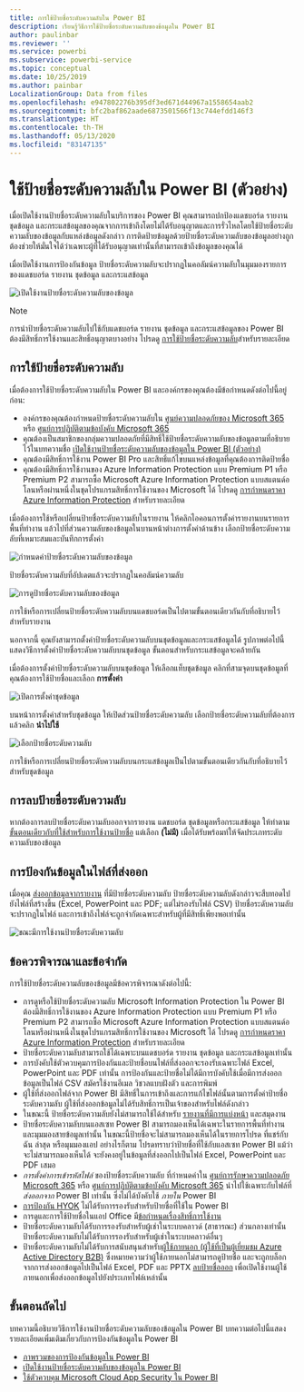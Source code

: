 ```yaml
---
title: การใช้ป้ายชื่อระดับความลับใน Power BI
description: เรียนรู้วิธีการใช้ป้ายชื่อระดับความลับของข้อมูลใน Power BI
author: paulinbar
ms.reviewer: ''
ms.service: powerbi
ms.subservice: powerbi-service
ms.topic: conceptual
ms.date: 10/25/2019
ms.author: painbar
LocalizationGroup: Data from files
ms.openlocfilehash: e947802276b395df3ed671d44967a1558654aab2
ms.sourcegitcommit: bfc2baf862aade6873501566f13c744efdd146f3
ms.translationtype: HT
ms.contentlocale: th-TH
ms.lasthandoff: 05/13/2020
ms.locfileid: "83147135"
---
```

# <a name="apply-data-sensitivity-labels-in-power-bi-preview"></a>ใช้ป้ายชื่อระดับความลับใน Power BI (ตัวอย่าง)

เมื่อเปิดใช้งานป้ายชื่อระดับความลับในบริการของ Power BI คุณสามารถปกป้องแดชบอร์ด รายงาน ชุดข้อมูล และกระแสข้อมูลของคุณจากการเข้าถึงโดยไม่ได้รับอนุญาตและการรั่วไหลโดยใช้ป้ายชื่อระดับความลับของข้อมูลกับแหล่งข้อมูลดังกล่าว การติดป้ายข้อมูลด้วยป้ายชื่อระดับความลับของข้อมูลอย่างถูกต้องช่วยให้มั่นใจได้ว่าเฉพาะผู้ที่ได้รับอนุญาตเท่านั้นที่สามารถเข้าถึงข้อมูลของคุณได้

เมื่อเปิดใช้งานการป้องกันข้อมูล ป้ายชื่อระดับความลับจะปรากฏในคอลัมน์ความลับในมุมมองรายการของแดชบอร์ด รายงาน ชุดข้อมูล และกระแสข้อมูล

![เปิดใช้งานป้ายชื่อระดับความลับของข้อมูล](media/service-security-apply-data-sensitivity-labels/apply-data-sensitivity-labels-01.png)

> [!NOTE]
> การนำป้ายชื่อระดับความลับไปใช้กับแดชบอร์ด รายงาน ชุดข้อมูล และกระแสข้อมูลของ Power BI ต้องมีสิทธิ์การใช้งานและสิทธิ์อนุญาตบางอย่าง โปรดดู [การใช้ป้ายชื่อระดับความลับ](#applying-sensitivity-labels)สำหรับรายละเอียด

## <a name="applying-sensitivity-labels"></a>การใช้ป้ายชื่อระดับความลับ

เมื่อต้องการใช้ป้ายชื่อระดับความลับใน Power BI และองค์กรของคุณต้องมีข้อกำหนดดังต่อไปนี้อยู่ก่อน:

* องค์กรของคุณต้องกำหนดป้ายชื่อระดับความลับใน [ศูนย์ความปลอดภัยของ Microsoft 365](https://security.microsoft.com/) หรือ [ศูนย์การปฏิบัติตามข้อบังคับ Microsoft 365](https://compliance.microsoft.com/)
* คุณต้องเป็นสมาชิกของกลุ่มความปลอดภัยที่มีสิทธิ์ใช้ป้ายชื่อระดับความลับของข้อมูลตามที่อธิบายไว้ในบทความชื่อ [เปิดใช้งานป้ายชื่อระดับความลับของข้อมูลใน Power BI (ตัวอย่าง)](../admin/service-security-enable-data-sensitivity-labels.md#enable-data-sensitivity-labels)
* คุณต้องมีสิทธิ์การใช้งาน Power BI Pro และสิทธิ์แก้ไขบนแหล่งข้อมูลที่คุณต้องการติดป้ายชื่อ 
* คุณต้องมีสิทธิ์การใช้งานของ Azure Information Protection แบบ Premium P1 หรือ Premium P2 สามารถซื้อ Microsoft Azure Information Protection แบบสแตนด์อโลนหรือผ่านหนึ่งในชุดโปรแกรมสิทธิ์การใช้งานของ Microsoft ได้ โปรดดู [การกำหนดราคา Azure Information Protection](https://azure.microsoft.com/pricing/details/information-protection/) สำหรับรายละเอียด

เมื่อต้องการใช้หรือเปลี่ยนป้ายชื่อระดับความลับในรายงาน ให้คลิกไอคอนการตั้งค่ารายงานบนรายการพื้นที่ทำงาน แล้วไปที่ส่วนความลับของข้อมูลในบานหน้าต่างการตั้งค่าด้านข้าง เลือกป้ายชื่อระดับความลับที่เหมาะสมและบันทึกการตั้งค่า

![กำหนดค่าป้ายชื่อระดับความลับของข้อมูล](media/service-security-apply-data-sensitivity-labels/apply-data-sensitivity-labels-02.png)

ป้ายชื่อระดับความลับที่อัปเดตแล้วจะปรากฏในคอลัมน์ความลับ 

![การดูป้ายชื่อระดับความลับของข้อมูล](media/service-security-apply-data-sensitivity-labels/apply-data-sensitivity-labels-03.png)

การใช้หรือการเปลี่ยนป้ายชื่อระดับความลับบนแดชบอร์ดเป็นไปตามขั้นตอนเดียวกันกับที่อธิบายไว้สำหรับรายงาน 

นอกจากนี้ คุณยังสามารถตั้งค่าป้ายชื่อระดับความลับบนชุดข้อมูลและกระแสข้อมูลได้ รูปภาพต่อไปนี้แสดงวิธีการตั้งค่าป้ายชื่อระดับความลับบนชุดข้อมูล ขั้นตอนสำหรับกระแสข้อมูลจะคล้ายกัน

เมื่อต้องการตั้งค่าป้ายชื่อระดับความลับบนชุดข้อมูล ให้เลือกแท็บชุดข้อมูล คลิกที่สามจุดบนชุดข้อมูลที่คุณต้องการใช้ป้ายชื่อและเลือก **การตั้งค่า**

![เปิดการตั้งค่าชุดข้อมูล](media/service-security-apply-data-sensitivity-labels/apply-data-sensitivity-labels-05.png)

บนหน้าการตั้งค่าสำหรับชุดข้อมูล ให้เปิดส่วนป้ายชื่อระดับความลับ เลือกป้ายชื่อระดับความลับที่ต้องการ แล้วคลิก **นำไปใช้**

![เลือกป้ายชื่อระดับความลับ](media/service-security-apply-data-sensitivity-labels/apply-data-sensitivity-labels-06.png)

การใช้หรือการเปลี่ยนป้ายชื่อระดับความลับบนกระแสข้อมูลเป็นไปตามขั้นตอนเดียวกันกับที่อธิบายไว้สำหรับชุดข้อมูล

## <a name="removing-sensitivity-labels"></a>การลบป้ายชื่อระดับความลับ
หากต้องการลบป้ายชื่อระดับความลับออกจากรายงาน แดชบอร์ด ชุดข้อมูลหรือกระแสข้อมูล ให้ทำตาม[ขั้นตอนเดียวกับที่ใช้สำหรับการใช้งานป้ายชื่อ](#applying-sensitivity-labels) แต่เลือก **(ไม่มี)** เมื่อได้รับพร้อมท์ให้จัดประเภทระดับความลับของข้อมูล 

## <a name="data-protection-in-exported-files"></a>การป้องกันข้อมูลในไฟล์ที่ส่งออก

เมื่อคุณ [ส่งออกข้อมูลจากรายงาน](https://docs.microsoft.com/power-bi/consumer/end-user-export) ที่มีป้ายชื่อระดับความลับ ป้ายชื่อระดับความลับดังกล่าวจะสืบทอดไปยังไฟล์ที่สร้างขึ้น (Excel, PowerPoint และ PDF; แต่ไม่รองรับไฟล์ CSV) ป้ายชื่อระดับความลับจะปรากฏในไฟล์ และการเข้าถึงไฟล์จะถูกจำกัดเฉพาะสำหรับผู้ที่มีสิทธิ์เพียงพอเท่านั้น

![ขณะมีการใช้งานป้ายชื่อระดับความลับ](media/service-security-apply-data-sensitivity-labels/apply-data-sensitivity-labels-04b.png)

## <a name="considerations-and-limitations"></a>ข้อควรพิจารณาและข้อจำกัด

การใช้ป้ายชื่อระดับความลับของข้อมูลมีข้อควรพิจารณาดังต่อไปนี้:

* การดูหรือใช้ป้ายชื่อระดับความลับ Microsoft Information Protection ใน Power BI ต้องมีสิทธิ์การใช้งานของ Azure Information Protection แบบ Premium P1 หรือ Premium P2 สามารถซื้อ Microsoft Azure Information Protection แบบสแตนด์อโลนหรือผ่านหนึ่งในชุดโปรแกรมสิทธิ์การใช้งานของ Microsoft ได้ โปรดดู [การกำหนดราคา Azure Information Protection](https://azure.microsoft.com/pricing/details/information-protection/) สำหรับรายละเอียด
* ป้ายชื่อระดับความลับสามารถใช้ได้เฉพาะบนแดชบอร์ด รายงาน ชุดข้อมูล และกระแสข้อมูลเท่านั้น
* การบังคับใช้ตัวควบคุมการป้องกันและป้ายชื่อบนไฟล์ที่ส่งออกจะรองรับเฉพาะไฟล์ Excel, PowerPoint และ PDF เท่านั้น การป้องกันและป้ายชื่อไม่ได้มีการบังคับใช้เมื่อมีการส่งออกข้อมูลเป็นไฟล์ CSV สมัครใช้งานอีเมล วิชวลแบบฝังตัว และการพิมพ์
* ผู้ใช้ที่ส่งออกไฟล์จาก Power BI มีสิทธิ์ในการเข้าถึงและการแก้ไขไฟล์นั้นตามการตั้งค่าป้ายชื่อระดับความลับ ผู้ใช้ที่ส่งออกข้อมูลไม่ได้รับสิทธิ์การเป็นเจ้าของสำหรับไฟล์ดังกล่าว 
* ในขณะนี้ ป้ายชื่อระดับความลับยังไม่สามารถใช้ได้สำหรับ [รายงานที่มีการแบ่งหน้า]( https://docs.microsoft.com/power-bi/paginated-reports-report-builder-power-bi) และสมุดงาน 
* ป้ายชื่อระดับความลับบนแอสเซท Power BI สามารถมองเห็นได้เฉพาะในรายการพื้นที่ทำงานและมุมมองสายข้อมูลเท่านั้น ในขณะนี้ป้ายชื่อจะไม่สามารถมองเห็นได้ในรายการโปรด ที่แชร์กับฉัน ล่าสุด หรือมุมมองแอป อย่างไรก็ตาม โปรดทราบว่าป้ายชื่อที่ใช้กับแอสเซท Power BI แม้ว่าจะไม่สามารถมองเห็นได้ จะยังคงอยู่ในข้อมูลที่ส่งออกไปเป็นไฟล์ Excel, PowerPoint และ PDF เสมอ
* *การตั้งค่าการเข้ารหัสไฟล์* ของป้ายชื่อระดับความลับ ที่กำหนดค่าใน [ศูนย์การรักษาความปลอดภัย Microsoft 365](https://security.microsoft.com/) หรือ [ศูนย์การปฏิบัติตามข้อบังคับ Microsoft 365](https://compliance.microsoft.com/) นำไปใช้เฉพาะกับไฟล์ที่ *ส่งออกจาก* Power BI เท่านั้น ซึ่งไม่ได้บังคับใช้ *ภายใน* Power BI
* [การป้องกัน HYOK](https://docs.microsoft.com/azure/information-protection/configure-adrms-restrictions) ไม่ได้รับการรองรับสำหรับป้ายชื่อที่ใช้ใน Power BI
* การดูและการใช้ป้ายชื่อในแอป Office มี[ข้อกำหนดเรื่องสิทธิ์การใช้งาน](https://docs.microsoft.com/microsoft-365/compliance/get-started-with-sensitivity-labels#subscription-and-licensing-requirements-for-sensitivity-labels)
* ป้ายชื่อระดับความลับได้รับการรองรับสำหรับผู้เช่าในระบบคลาวด์ (สาธารณะ) ส่วนกลางเท่านั้น ป้ายชื่อระดับความลับไม่ได้รับการรองรับสำหรับผู้เช่าในระบบคลาวด์อื่นๆ
* ป้ายชื่อระดับความลับไม่ได้รับการสนับสนุนสำหรับ[ผู้ใช้ภายนอก (ผู้ใช้ที่เป็นผู้เยี่ยมชม Azure Active Directory B2B)](../admin/service-admin-azure-ad-b2b.md) ซึ่งหมายความว่าผู้ใช้ภายนอกไม่สามารถดูป้ายชื่อ และจะถูกบล็อกจากการส่งออกข้อมูลไปเป็นไฟล์ Excel, PDF และ PPTX [ลบป้ายชื่อออก](#removing-sensitivity-labels) เพื่อเปิดใช้งานผู้ใช้ภายนอกเพื่อส่งออกข้อมูลไปยังประเภทไฟล์เหล่านั้น

## <a name="next-steps"></a>ขั้นตอนถัดไป

บทความนี้อธิบายวิธีการใช้งานป้ายชื่อระดับความลับของข้อมูลใน Power BI บทความต่อไปนี้แสดงรายละเอียดเพิ่มเติมเกี่ยวกับการป้องกันข้อมูลใน Power BI 

* [ภาพรวมของการป้องกันข้อมูลใน Power BI](../admin/service-security-data-protection-overview.md)
* [เปิดใช้งานป้ายชื่อระดับความลับของข้อมูลใน Power BI](../admin/service-security-enable-data-sensitivity-labels.md)
* [ใช้ตัวควบคุม Microsoft Cloud App Security ใน Power BI](../admin/service-security-using-microsoft-cloud-app-security-controls.md)